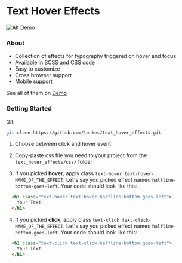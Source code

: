 # Text Hover Effects

![Alt Demo](https://media.giphy.com/media/5zdcBRRuY1hSt88n3z/giphy.gif)

### About
 - Collection of effects for typography triggered on hover and focus
 - Available in SCSS and CSS code
 - Easy to customize
 - Cross browser support
 - Mobile support

See all of them on [Demo](https://codepen.io/tonkec/full/zbRKKK)

### Getting Started
Git:
```sh
git clone https://github.com/tonkec/text_hover_effects.git
```

1. Choose between click and hover event

2. Copy-paste css file you need to your project from the `text_hover_effects/css/` folder

3. If you picked <b>hover</b>, apply class `text-hover text-hover-NAME_OF_THE_EFFECT`. Let's say you picked effect named `halfline-bottom-goes-left`. Your code should look like this:
  ```html
    <h1 class="text-hover text-hover-halfline-bottom-goes-left">
      Your Text
    </h1>
  ```

4. If you picked <b>click</b>, apply class `text-click text-click-NAME_OF_THE_EFFECT`. Let's say you picked effect named `halfline-bottom-goes-left`. Your code should look like this:
  ```html
    <h1 class="text-click text-click-halfline-bottom-goes-left">
      Your Text
    </h1>
  ```
